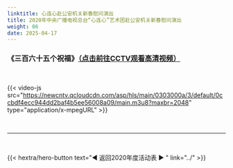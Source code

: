 ```yaml
---
linktitle: 心连心赴公安机关新春慰问演出
title: 2020年中央广播电视总台“心连心”艺术团赴公安机关新春慰问演出
weight: 06
date: 2025-04-17
---
```


### 《三百六十五个祝福》[（点击前往CCTV观看高清视频）](https://tv.cctv.com/2020/01/27/VIDEHGzbMzmllSESbko5LXEe200127.shtml)

<br>

{{< video-js src="https://newcntv.qcloudcdn.com/asp/hls/main/0303000a/3/default/0ccbdf4ecc944dd2baf4b5ee56008a09/main.m3u8?maxbr=2048" type="application/x-mpegURL" >}}



<br>
<hr>
<br>

{{< hextra/hero-button text="◀ 返回2020年度活动表 ▶ " link="../" >}}

